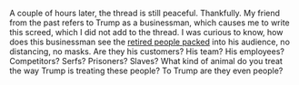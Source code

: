 A couple of hours later, the thread is still peaceful. Thankfully. My friend from the past refers to Trump as a businessman, which causes me to write this screed, which I did not add to the thread. I was curious to know, how does this businessman see the <a href="https://twitter.com/MollyJongFast/status/1320026106494332928">retired people packed</a> into his audience, no distancing, no masks. Are they his customers? His team? His employees? Competitors? Serfs? Prisoners? Slaves? What kind of animal do you treat the way Trump is treating these people? To Trump are they even people?

